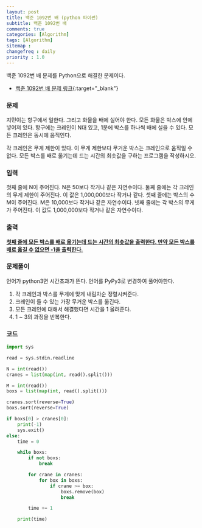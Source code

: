 ```yaml
---
layout: post
title: 백준 1092번 배 (python 파이썬)
subtitle: 백준 1092번 배
comments: true
categories: [Algorithm]
tags: [Algorithm]
sitemap :
changefreq : daily
priority : 1.0
---
```

백준 1092번 배 문제를 Python으로 해결한 문제이다.  

* [백준 1092번 배 문제 링크](https://www.acmicpc.net/problem/1092){:target="_blank"}


### 문제 
지민이는 항구에서 일한다. 그리고 화물을 배에 실어야 한다. 모든 화물은 박스에 안에 넣어져 있다. 항구에는 크레인이 N대 있고, 1분에 박스를 하나씩 배에 실을 수 있다. 모든 크레인은 동시에 움직인다.

각 크레인은 무게 제한이 있다. 이 무게 제한보다 무거운 박스는 크레인으로 움직일 수 없다. 모든 박스를 배로 옮기는데 드는 시간의 최솟값을 구하는 프로그램을 작성하시오.


### 입력
첫째 줄에 N이 주어진다. N은 50보다 작거나 같은 자연수이다. 둘째 줄에는 각 크레인의 무게 제한이 주어진다. 이 값은 1,000,000보다 작거나 같다. 셋째 줄에는 박스의 수 M이 주어진다. M은 10,000보다 작거나 같은 자연수이다. 넷째 줄에는 각 박스의 무게가 주어진다. 이 값도 1,000,000보다 작거나 같은 자연수이다.


### 출력
**<u>첫째 줄에 모든 박스를 배로 옮기는데 드는 시간의 최솟값을 출력한다. 만약 모든 박스를 배로 옮길 수 없으면 -1을 출력한다.</u>**


### 문제풀이
언어가 python3면 시간초과가 뜬다. 언어를 PyPy3로 변경하여 풀어야한다.  

1. 각 크레인과 박스를 무게에 맞게 내림차순 정렬시켜준다.
2. 크레인이 들 수 있는 가장 무거운 박스를 옮긴다.
3. 모든 크레인에 대해서 해결했다면 시간을 1 올려준다.
4. 1 ~ 3의 과정을 반복한다.




### 코드
```python
import sys

read = sys.stdin.readline

N = int(read())
cranes = list(map(int, read().split()))

M = int(read())
boxs = list(map(int, read().split()))

cranes.sort(reverse=True)
boxs.sort(reverse=True)

if boxs[0] > cranes[0]:
    print(-1)
    sys.exit()
else:
    time = 0

    while boxs:
        if not boxs:
            break

        for crane in cranes:
            for box in boxs:
                if crane >= box:
                    boxs.remove(box)
                    break

        time += 1

    print(time)
```